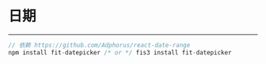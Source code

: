 # 日期

---

````jsx
// 依赖 https://github.com/Adphorus/react-date-range
npm install fit-datepicker /* or */ fis3 install fit-datepicker
````
